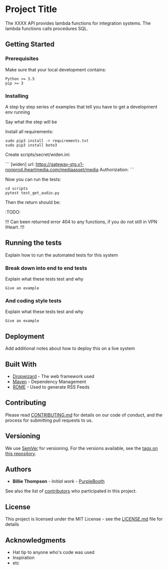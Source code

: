 # Project Title

The XXXX API provides lambda functions for integration systems. The lambda functions calls procedures SQL. 

## Getting Started

### Prerequisites

Make sure that your local development contains:

```
Python >= 3.5
pip >= 3
```

### Installing

A step by step series of examples that tell you have to get a development env running

Say what the step will be

Install all requirements: 

```
sudo pip3 install -r requirements.txt
sudo pip3 install boto3
```

Create scripts/secret/widen.ini:

´´´
[widen]
  url:                     https://gateway-stg.x1-nonprod.iheartmedia.com/mediaasset/media
  Authorization: 
´´´

Now you can run the tests:

```
cd scripts
pytest test_get_audio.py
```

Then the return should be:

:TODO:

!!! Can been returned error 404 to any functions, if you do not still in VPN IHeart. !!!



## Running the tests

Explain how to run the automated tests for this system

### Break down into end to end tests

Explain what these tests test and why

```
Give an example
```

### And coding style tests

Explain what these tests test and why

```
Give an example
```

## Deployment

Add additional notes about how to deploy this on a live system

## Built With

* [Dropwizard](http://www.dropwizard.io/1.0.2/docs/) - The web framework used
* [Maven](https://maven.apache.org/) - Dependency Management
* [ROME](https://rometools.github.io/rome/) - Used to generate RSS Feeds

## Contributing

Please read [CONTRIBUTING.md](https://gist.github.com/PurpleBooth/b24679402957c63ec426) for details on our code of conduct, and the process for submitting pull requests to us.

## Versioning

We use [SemVer](http://semver.org/) for versioning. For the versions available, see the [tags on this repository](https://github.com/your/project/tags). 

## Authors

* **Billie Thompson** - *Initial work* - [PurpleBooth](https://github.com/PurpleBooth)

See also the list of [contributors](https://github.com/your/project/contributors) who participated in this project.

## License

This project is licensed under the MIT License - see the [LICENSE.md](LICENSE.md) file for details

## Acknowledgments

* Hat tip to anyone who's code was used
* Inspiration
* etc
